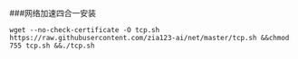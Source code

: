 ###网络加速四合一安装

    wget --no-check-certificate -O tcp.sh https://raw.githubusercontent.com/zia123-ai/net/master/tcp.sh &&chmod 755 tcp.sh &&./tcp.sh
   
    
    
